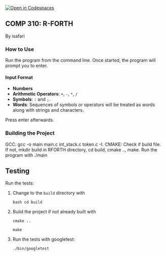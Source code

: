 [![Open in Codespaces](https://classroom.github.com/assets/launch-codespace-7f7980b617ed060a017424585567c406b6ee15c891e84e1186181d67ecf80aa0.svg)](https://classroom.github.com/open-in-codespaces?assignment_repo_id=13904608)

## COMP 310: R-FORTH 
By isafari 
### How to Use

Run the program from the command line. Once started, the program will prompt you to enter. 

#### Input Format

- **Numbers**
- **Arithmetic Operators**: `+`, `-`, `*`, `/`
- **Symbols**: `:` and `;`.
- **Words**: Sequences of symbols or operators will be treated as words along with strings and characters.

Press enter afterwards.

### Building the Project

GCC: gcc -o main  main.c int_stack.c token.c -I.
CMAKE: 
Check if build file. If not, mkdir build in RFORTH directory, cd build, cmake .., make.
Run the program with ./main

## Testing

Run the tests:

1. Change to the `build` directory with

   `bash
    cd build
    `
    

2. Build the project if not already built with

    `cmake ..`

    `make`
    

3. Run the tests with googletest:

    ``./bin/googletest``

